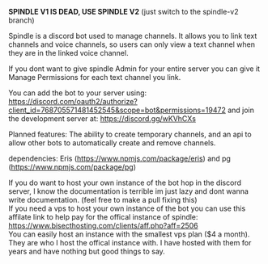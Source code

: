 
**SPINDLE V1 IS DEAD, USE SPINDLE V2**
(just switch to the spindle-v2 branch)

Spindle is a discord bot used to manage channels. It allows you to link text channels and voice channels, so users can only view a text channel when they are in the linked voice channel.

If you dont want to give spindle Admin for your entire server you can give it Manage Permissions for each text channel you link.

You can add the bot to your server using: https://discord.com/oauth2/authorize?client_id=768705571481452545&scope=bot&permissions=19472 and join the development server at: https://discord.gg/wKVhCXs

Planned features: The ability to create temporary channels, and an api to allow other bots to automatically create and remove channels.

dependencies: Eris (https://www.npmjs.com/package/eris) and pg (https://www.npmjs.com/package/pg)

If you do want to host your own instance of the bot hop in the discord server, I know the documentation is terrible im just lazy and dont wanna write documentation. (feel free to make a pull fixing this)  
If you need a vps to host your own instance of the bot you can use this affilate link to help pay for the offical instance of spindle: https://www.bisecthosting.com/clients/aff.php?aff=2506  
You can easily host an instance with the smallest vps plan ($4 a month). They are who I host the offical instance with. I have hosted with them for years and have nothing but good things to say.  
